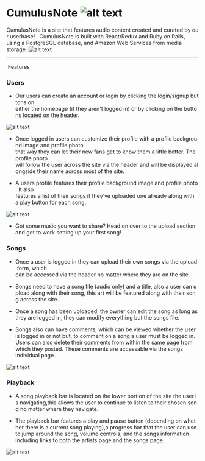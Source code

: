 

# CumulusNote ![alt text](https://cdn2.iconfinder.com/data/icons/minimalism/512/soundcloud.png)

CumulusNote is a site that features audio content created and curated by our userbase! . CumulusNote is built with React/Redux and Ruby on Rails, using a PostgreSQL database, and Amazon Web Services from media storage.
![alt text](https://i.imgur.com/WETz7D0.jpg)

---

 Features

### Users

* Our users can create an account or login by clicking the login/signup buttons on either the homepage (if they aren't logged in) or by clicking on the buttons located on the header.

![alt text](http://g.recordit.co/6ds0NNMiaT.gif)


* Once logged in users can customize their profile with a profile background image and profile photo that way they can let their new fans get to know them a little better. The profile photo  will follow the user across the site via the header and will be displayed alongside their name across most of the site. 

* A users profile features their profile background image and profile photo. It also features a list of their songs if they've uploaded one already along with a play button for each song.

![alt text](https://i.imgur.com/zg6IS87.png)

* Got some music you want to share? Head on over to the upload section and get to work setting up your first song!

### Songs

* Once a user is logged in they can upload their own songs via the upload form, which can be accessed via the header no matter where they are on the site.

* Songs need to have a song file (audio only) and a title, also a user can upload along with their song, this art will be featured along with their song across the site.

* Once a song has been uploaded, the owner can edit the song as long as they are logged in, they can modify everything but the songs file.

* Songs also can have comments, which can be viewed whether the user is logged in or not but, to comment on a song a user must be logged in. Users can also delete their comments from within the same page from which they posted. These comments are accessable via the songs individual page.


![alt text](https://i.imgur.com/q5Tpq5E.png)

### Playback

* A song playback bar is located on the lower portion of the site the user is navigating,this allows the user to continue to listen to their chosen song no matter where they navigate.

* The playback bar features a play and pause button (depending on whether there is a current song playing),a progress bar that the user can use to jump around the song, volume controls, and the songs information including links to both the artists page and the songs page.

![alt text](http://g.recordit.co/alDz66VY6H.gif)